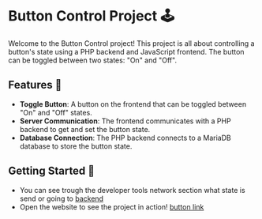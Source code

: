 # Button Control Project 🕹️

Welcome to the Button Control project! This project is all about controlling a button's state using a PHP backend and JavaScript frontend. The button can be toggled between two states: "On" and "Off".

## Features 🚀

- **Toggle Button**: A button on the frontend that can be toggled between "On" and "Off" states.
- **Server Communication**: The frontend communicates with a PHP backend to get and set the button state.
- **Database Connection**: The PHP backend connects to a MariaDB database to store the button state.

## Getting Started 🏁
- You can see trough the developer tools network section what state is send or going to [backend](https://niisku.lab.fi/~x108669/iot/server.php)
- Open the website to see the project in action! [button link](https://niisku.lab.fi/~x108669/iot/)

